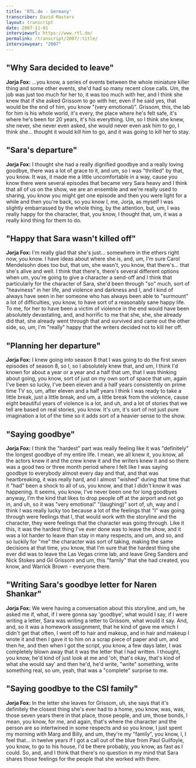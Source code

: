 ```yaml
---
title: 'RTL.de - Germany'
transcriber: David Masters
layout: transcript
date: 2007-11-01
interviewurl: https://www.rtl.de/
permalink: /transcript/2007/:title/
interviewyear: "2007"
---
```


## "Why Sara decided to leave"

**Jorja Fox:** ...you know, a series of events between the whole miniature killer thing and some other events, she'd had so many recent close calls. Um, the job was just too much for her to, it was too much with her, and I think she knew that if she asked Grissom to go with her, even if he said yes, that would be the end of him, you know "(very emotional)". Grissom, this, the lab for him is his whole world, it's every, the place where he's felt safe, it's where he's been for 20 years, it's his everything. Um, so I think she knew, she never, she never even asked, she would never even ask him to go, I think she... thought it would kill him to go, and it was going to kill her to stay.

## "Sara's departure"

**Jorja Fox:** I thought she had a really dignified goodbye and a really loving goodbye, there was a lot of grace to it, and um, so I was "thrilled" by that, you know. It was, it made me a little uncomfortable in a way, cause you know there were several episodes that became very Sara heavy and I think that all of us on the show, we are an ensemble and we're really used to sharing, you know you might get one episode and then you were light for a while and then you're back, so you know I, me, Jorja, as myself I was slightly embarrassed by the whole thing, by the attention, but, um, I was really happy for the character, that, you know, I thought that, um, it was a really kind thing for them to do.

## "Happy that Sara wasn't killed off"

**Jorja Fox:** I'm really glad that she's just... somewhere in the ethers right now, you know. I have ideas about where she is, and, um, I'm sure Carol Mendelsohn does too but, that um, she wasn't, you know, that there's... that she's alive and well. I think that there's, there's several different options when um, you're going to give a character a send-off and I think that particularly for the character of Sara, she'd been through "so" much, sort of "heaviness" in her life, and violence and darkness and I, and I kind of always have seen in her someone who has always been able to "surmount" a lot of difficulties, you know, to have sort of a reasonably sane happy life. To me, for her to have been a victim of violence in the end would have been absolutely devastating, and, and horrific to me that she, she, she already did that, she already went through that and survived and came out the other side, so, um, I'm "really" happy that the writers decided not to kill her off.

## "Planning her departure"

**Jorja Fox:** I knew going into season 8 that I was going to do the first seven episodes of season 8, so I, so I absolutely knew that, and um, I think I'd known for about a year or a year and a half that um, that I was thinking about going, you know, sort of just on my own sort of space that um, again I've been so lucky, I've been eleven and a half years consistently on prime time TV so, um, after eleven and a half years I think I was ready to take a little break, just a little break, and um, a little break from the violence, cause eight beautiful years of violence is a lot, and uh, and a lot of stories that we tell are based on real stories, you know. It's um, it's sort of not just pure imagination a lot of the time so it adds sort of a heavier sense to the show.

## "Saying goodbye"

**Jorja Fox:** I think the "hardest" part was really feeling like it was "definitely" the longest goodbye of my entire life. I mean, we all knew it, you know, all the actors knew it and the crew knew it and the writers knew it and so there was a good two or three month period where I felt like I was saying goodbye to everybody almost every day and that, and that was heartbreaking, it was really hard, and I almost "wished" during that time that it "had" been a shock to all of us, you know, and that I didn't know it was happening. It seems, you know, I've never been one for long goodbyes anyway, I'm the kind that likes to drop people off at the airport and not go in, and uh, so it was "very emotional" "(laughing)" sort of, uh, way and I think I was really lucky too because a lot of the feelings that "I" was going through were feelings that I, that would work with the storyline and the character, they were feelings that the character was going through. Like it this, it was the hardest thing I've ever done was to leave the show, and it was a lot harder to leave than stay in many respects, and um, and so, and so luckily for "me" the character was sort of taking, making the same decisions at that time, you know, that I'm sure that the hardest thing she ever did was to leave the Las Vegas crime lab, and leave Greg Sanders and Nick Stokes and Gil Grissom and um, this "family" that she had created, you know, and Warrick Brown - everyone there.

## "Writing Sara's goodbye letter for Naren Shankar"

**Jorja Fox:** We were having a conversation about this storyline, and um, he asked me if, what, if I were gonna say 'goodbye', what would I say, if I were writing a letter, Sara was writing a letter to Grissom, what would it say. And, and, so it was a homework assignment, that he kind of gave me which I didn't get that often, I went off to hair and makeup, and in hair and makeup I wrote it and then I gave it to him on a scrap piece of paper and um, and then he, and then when I got the script, you know, a few days later, I was completely blown away that it was the letter that I had written. I thought, you know, he'd kind of just look at me and 'oh, that's okay, that's kind of what she would say' and then he'd, he'd write, "write" something, write something real, so um, yeah, that was a "complete" surprise to me.

## "Saying goodbye to the CSI family"

**Jorja Fox:** In the letter she leaves for Grissom, uh, she says that it's definitely the closest thing she's ever had to a home, you know, was, was, those seven years there in that place, those people, and um, those bonds, I mean, you know, for me, and again, that's where the character and the person are so intertwined in some respects and so you know, I just spent my morning with Marg and Billy, and um, they're my "family", you know, I, I feel that... in twelve years if I got a call out of the blue from Paul Guilfoyle, you know, to go to his house, I'd be there probably, you know, as fast as I could. So, and, and I think that there's no question in my mind that Sara shares those feelings for the people that she worked with there.
